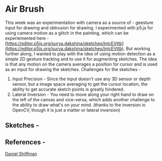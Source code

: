 # Air Brush

This week was an experimentation with camera as a source of - geesture input for drawing and obtrusion for drawing. I experimented with p5.js for using camera motion as a glitch in the painting, which can be experiemented here - [https://editor.p5js.org/surya.dakshina/sketches/lntcEVttb](https://editor.p5js.org/surya.dakshina/sketches/lntcEVttb). But working further along, I wanted to play with the idea of using motion detection as a simple 2D gesture tracking and to use it for augmenting sketches. The idea is that any motion on the camera averages a position for cursor and is used as an input for drawing the sketches. Challenges for the sketches -</br>
1. Input Precision - Since the input doesn't use any 3D sensor or depth sensor, but a image space averaging to get the cursor location, the ability to get accurate sketch points is greatly hindered. </br>
2. Lateral Inversion - You need to move along your right hand to draw on the left of the canvas and vice-versa, which adds another challenge to the ability to draw what's on your mind. (thanks to the inversion in OpenCV, though it is just a matter or lateral inversion)

## Sketches -

## References -
[Daniel Shiffman](https://youtu.be/QLHMtE5XsMs)
